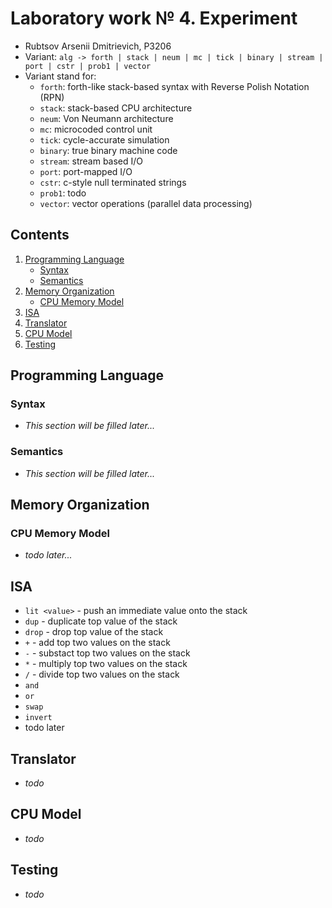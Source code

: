 # Laboratory work № 4. Experiment
- Rubtsov Arsenii Dmitrievich, P3206
- Variant: `alg -> forth | stack | neum | mc | tick | binary | stream | port | cstr | prob1 | vector`
- Variant stand for:
  - `forth`: forth-like stack-based syntax with Reverse Polish Notation (RPN)
  - `stack`: stack-based CPU architecture
  - `neum`: Von Neumann architecture
  - `mc`: microcoded control unit
  - `tick`: cycle-accurate simulation 
  - `binary`: true binary machine code
  - `stream`: stream based I/O
  - `port`: port-mapped I/O
  - `cstr`: c-style null terminated strings
  - `prob1`: todo
  - `vector`: vector operations (parallel data processing)

## Contents
1. [Programming Language](#programming-language)  
   - [Syntax](#syntax)  
   - [Semantics](#semantics)
2. [Memory Organization](#memory-organization)
   - [CPU Memory Model](#cpu-memory-model)
4. [ISA](#isa)
5. [Translator](#translator)
6. [CPU Model](#cpu-model)
7. [Testing](#testing)

## Programming Language

### Syntax
- *This section will be filled later...*
### Semantics
- *This section will be filled later...*

## Memory Organization
### CPU Memory Model
  - *todo later...*
## ISA 
  - `lit <value>` - push an immediate value onto the stack
  - `dup` - duplicate top value of the stack
  - `drop` - drop top value of the stack
  - `+` - add top two values on the stack
  - `-` - substact top two values on the stack
  - `*` - multiply top two values on the stack
  - `/` - divide top two values on the stack
  - `and`
  - `or`
  - `swap`
  - `invert`
  - todo later
## Translator
  - *todo*
## CPU Model
  - *todo*
## Testing
  - *todo*

